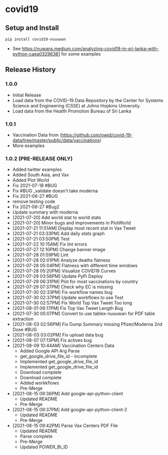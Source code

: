 # covid19

## Setup and Install

```
pip install covid19-nuuuwan
```
* See https://nuwans.medium.com/analyzing-covid19-in-sri-lanka-with-python-caea03296381 for some examples

## Release History

### 1.0.0

* Initial Release
* Load data from the COVID-19 Data Repository by the Center for Systems Science and Engineering (CSSE) at Johns Hopkins University.
* Load data from the Health Promotion Bureau of Sri Lanka

### 1.0.1

* Vaccination Data from (https://github.com/owid/covid-19-data/tree/master/public/data/vaccinations)
* More examples

### 1.0.2 (PRE-RELEASE ONLY)
* Added twitter examples
* Added South Asia, and Vax
* Added Plot World
* Fix 2021-07-18 #BUG
* Fix #BUG _validate doesn't take moderna
* Fix 2021-06-27 #BUG
* remove testing code
* Fix 2021-06-27 #Bug2
* Update summary with moderna
* [2021-07-20] Add world stat to world stats
* [2021-07-20] Minor bugs and improvements in PlotWorld
* [2021-07-21 11:51AM] Display most recent stat in Vax Tweet
* [2021-07-21 03:33PM] Add daily stats graph
* [2021-07-21 03:50PM] Test
* [2021-07-22 10:15AM] Fix lint errors
* [2021-07-27 12:10PM] Change banner image
* [2021-07-28 01:59PM] Lint
* [2021-07-28 02:01PM] Analyze deaths flatness
* [2021-07-28 05:04PM] Flatness with different time windows
* [2021-07-28 05:20PM] Visualize COVID19 Curves
* [2021-07-29 03:56PM] Update PyPi Deploy
* [2021-07-29 06:31PM] Plot for most vaccinations by country
* [2021-07-29 07:37PM] Check why EC is missing
* [2021-07-30 02:33PM] Fix workflow names bug
* [2021-07-30 02:37PM] Update workflows to use Test
* [2021-07-30 02:57PM] Fix World Top Vax Tweet Too long
* [2021-08-01 08:17PM] Fix Top Vax Tweet Length Bug
* [2021-07-30 05:07PM] Convert to use tablex-nuuuwan for PDF table extraction
* [2021-08-03 02:56PM] Fix Dump Summary missing Pfizer/Moderna 2nd Dose #BUG
* [2021-08-03 03:02PM] Fix upload data bug
* [2021-08-07 07:13PM] Fix actives bug
* [2021-08-09 10:44AM] Vaccination Centers Data
  * Added Google API Arg Parse
  * get_google_drive_file_id - incomplete
  * Implemented get_google_drive_file_id
  * Implemented get_google_drive_file_id
  * Download complete
  * Download complete
  * Added workkflows
  * Pre-Merge
* [2021-08-15 09:36PM] Add google-api-python-client
  * Updated README
  * Pre-Merge
* [2021-08-15 09:37PM] Add google-api-python-client-2
  * Updated README
  * Pre-Merge
* [2021-08-15 09:42PM] Parse Vax Centers PDF File
  * Updated README
  * Parse complete
  * Pre-Merge
  * Updated POWER_BI_ID
